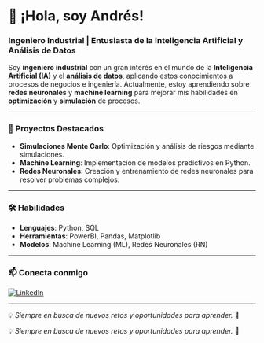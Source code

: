 # 👋 ¡Hola, soy Andrés!

### Ingeniero Industrial | Entusiasta de la Inteligencia Artificial y Análisis de Datos

Soy **ingeniero industrial** con un gran interés en el mundo de la **Inteligencia Artificial (IA)** y el **análisis de datos**, aplicando estos conocimientos a procesos de negocios e ingeniería. Actualmente, estoy aprendiendo sobre **redes neuronales** y **machine learning** para mejorar mis habilidades en **optimización** y **simulación** de procesos.

---

### 🚀 Proyectos Destacados
- **Simulaciones Monte Carlo**: Optimización y análisis de riesgos mediante simulaciones.
- **Machine Learning**: Implementación de modelos predictivos en Python.
- **Redes Neuronales**: Creación y entrenamiento de redes neuronales para resolver problemas complejos.

---

### 🛠️ Habilidades
- **Lenguajes**: Python, SQL
- **Herramientas**: PowerBI, Pandas, Matplotlib
- **Modelos**: Machine Learning (ML), Redes Neuronales (RN)

---

### 📫 Conecta conmigo
[![LinkedIn](https://img.shields.io/badge/LinkedIn-@AndrésCampos-blue?style=flat-square&logo=linkedin)](https://www.linkedin.com/in/andres-campos-lkdin)

---

💡 *Siempre en busca de nuevos retos y oportunidades para aprender.* 🚀

💡 *Siempre en busca de nuevos retos y oportunidades para aprender.* 🚀

